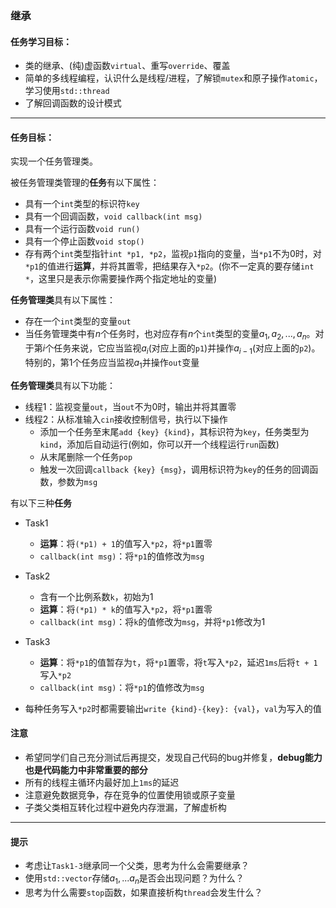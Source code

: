 ### **继承**

#### 任务学习目标：

- 类的继承、(纯)虚函数`virtual`、重写`override`、覆盖
- 简单的多线程编程，认识什么是线程/进程，了解锁`mutex`和原子操作`atomic`，学习使用`std::thread`
- 了解回调函数的设计模式

---

#### 任务目标：

实现一个任务管理类。

被任务管理类管理的**任务**有以下属性：

- 具有一个`int`类型的标识符`key`
- 具有一个回调函数，`void callback(int msg)`
- 具有一个运行函数`void run()`
- 具有一个停止函数`void stop()`
- 存有两个`int`类型指针`int *p1, *p2`，监视`p1`指向的变量，当`*p1`不为$0$时，对`*p1`的值进行**运算**，并将其置零，把结果存入`*p2`。(你不一定真的要存储`int *`，这里只是表示你需要操作两个指定地址的变量)

**任务管理类**具有以下属性：

- 存在一个`int`类型的变量`out`
- 当任务管理类中有$n$个任务时，也对应存有$n$个`int`类型的变量$a_1, a_2, ..., a_n$。对于第$i$个任务来说，它应当监视$a_i$(对应上面的`p1`)并操作$a_{i-1}$(对应上面的`p2`)。特别的，第$1$个任务应当监视$a_1$并操作`out`变量

**任务管理类**具有以下功能：

- 线程1：监视变量`out`，当`out`不为$0$时，输出并将其置零
- 线程2：从标准输入`cin`接收控制信号，执行以下操作
  - 添加一个任务至末尾`add {key} {kind}`，其标识符为`key`，任务类型为`kind`，添加后自动运行(例如，你可以开一个线程运行`run`函数)
  - 从末尾删除一个任务`pop`
  - 触发一次回调`callback {key} {msg}`，调用标识符为`key`的任务的回调函数，参数为`msg`

有以下三种**任务**

- Task1

  - **运算**：将`(*p1) + 1`的值写入`*p2`，将`*p1`置零
  - `callback(int msg)`：将`*p1`的值修改为`msg`
- Task2

  - 含有一个比例系数`k`，初始为$1$
  - **运算**：将`(*p1) * k`的值写入`*p2`，将`*p1`置零
  - `callback(int msg)`：将`k`的值修改为`msg`，并将`*p1`修改为1
- Task3

  - **运算**：将`*p1`的值暂存为`t`，将`*p1`置零，将`t`写入`*p2`，延迟`1ms`后将`t + 1`写入`*p2`
  - `callback(int msg)`：将`*p1`的值修改为`msg`
- 每种任务写入`*p2`时都需要输出`write {kind}-{key}: {val}`，`val`为写入的值

#### 注意

- 希望同学们自己充分测试后再提交，发现自己代码的bug并修复，**debug能力也是代码能力中非常重要的部分**
- 所有的线程主循环内最好加上`1ms`的延迟
- 注意避免数据竞争，存在竞争的位置使用锁或原子变量
- 子类父类相互转化过程中避免内存泄漏，了解虚析构

---

#### 提示

- 考虑让`Task1-3`继承同一个父类，思考为什么会需要继承？
- 使用`std::vector`存储$a_1,...a_n$是否会出现问题？为什么？
- 思考为什么需要`stop`函数，如果直接析构`thread`会发生什么？
